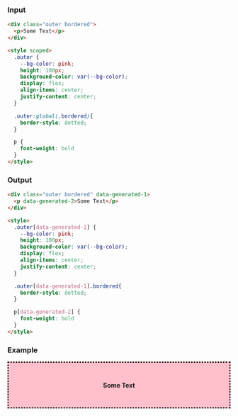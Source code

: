 ### Input

```html
<div class="outer bordered">
  <p>Some Text</p>
</div>

<style scoped>
  .outer {
    --bg-color: pink;
    height: 100px;
    background-color: var(--bg-color);
    display: flex;
    align-items: center;
    justify-content: center;
  }

  .outer:global(.bordered){
    border-style: dotted;
  }

  p {
    font-weight: bold
  }
</style>
```

### Output

```html
<div class="outer bordered" data-generated-1>
  <p data-generated-2>Some Text</p>
</div>

<style>
  .outer[data-generated-1] {
    --bg-color: pink;
    height: 100px;
    background-color: var(--bg-color);
    display: flex;
    align-items: center;
    justify-content: center;
  }

  .outer[data-generated-1].bordered{
    border-style: dotted;
  }

  p[data-generated-2] {
    font-weight: bold
  }
</style>
```

### Example

<div class="outer bordered" data-generated-1>
  <p data-generated-2>Some Text</p>
</div>

<style>
  .outer[data-generated-1] {
    --bg-color: pink;
    height: 100px;
    background-color: var(--bg-color);
    display: flex;
    align-items: center;
    justify-content: center;
  }

  .outer[data-generated-1].bordered{
    border-style: dotted;
  }

  p[data-generated-2] {
    font-weight: bold
  }
</style>
